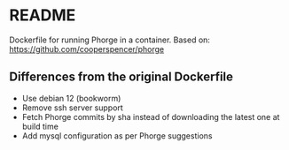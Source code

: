 # README

Dockerfile for running Phorge in a container. Based on: https://github.com/cooperspencer/phorge

## Differences from the original Dockerfile

- Use debian 12 (bookworm)
- Remove ssh server support
- Fetch Phorge commits by sha instead of downloading the latest one at build time
- Add mysql configuration as per Phorge suggestions

